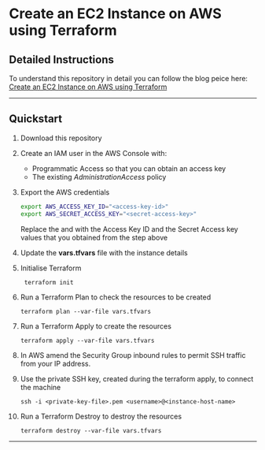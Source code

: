 # Create an EC2 Instance on AWS using Terraform

## Detailed Instructions 

To understand this repository in detail you can follow the blog peice here: [Create an EC2 Instance on AWS using Terraform](https://medium.com/@roadtocloude/create-an-ec2-instance-using-terraform-7606cba03d2c)

---
## Quickstart 

1. Download this repository

2. Create an IAM user in the AWS Console with: 
   - Programmatic Access so that you can obtain an access key 
   - The existing _AdministrationAccess_ policy 

3. Export the AWS credentials 
    ```bash
    export AWS_ACCESS_KEY_ID="<access-key-id>"
    export AWS_SECRET_ACCESS_KEY="<secret-access-key>"
    ```
    Replace the _<access-key-id>_ and _<secret-access-key>_ with the Access Key ID and the Secret Access key values that you obtained from the step above

4. Update the __vars.tfvars__ file with the instance details 

5. Initialise Terraform 
   ```
    terraform init 
   ```

6. Run a Terraform Plan to check the resources to be created
    ```
    terraform plan --var-file vars.tfvars
    ```

7. Run a Terraform Apply to create the resources
    ```
    terraform apply --var-file vars.tfvars
    ```

8. In AWS amend the Security Group inbound rules to permit SSH traffic from your IP address. 
   
9. Use the private SSH key, created during the terraform apply, to connect the machine 
    ```
    ssh -i <private-key-file>.pem <username>@<instance-host-name>
    ```
    
10. Run a Terraform Destroy to destroy the resources 
    ```
    terraform destroy --var-file vars.tfvars
    ```
---